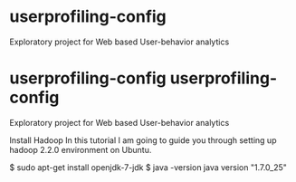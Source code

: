 userprofiling-config
====================

Exploratory project for Web based User-behavior analytics

userprofiling-config
userprofiling-config
====================

Exploratory project for Web based User-behavior analytics

Install Hadoop
In this tutorial I am going to guide you through setting up hadoop 2.2.0 environment on Ubuntu.

$ sudo apt-get install openjdk-7-jdk
$ java -version
java version "1.7.0_25"
